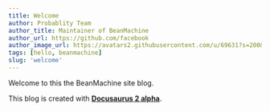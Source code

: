 ```yaml
---
title: Welcome
author: Probablity Team
author_title: Maintainer of BeanMachine
author_url: https://github.com/facebook
author_image_url: https://avatars2.githubusercontent.com/u/69631?s=200&v=4
tags: [hello, beanmachine]
slug: 'welcome'
---
```


Welcome to this the BeanMachine site blog.

This blog is created with [**Docusaurus 2 alpha**](https://v2.docusaurus.io/).

<!--truncate-->
